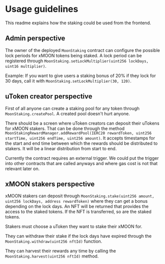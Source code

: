 # Usage guidelines

This readme explains how the staking could be used from the frontend. 

## Admin perspective

The owner of the deployed `MoonStaking` contract can configure the possible lock periods for xMOON tokens being staked. A lock period can be registered through `MoonStaking.setLockMultiplier(uint256 lockDays, uint16 multiplier)`. 

Example: If you want to give users a staking bonus of 20% if they lock for 30 days, call it with `MoonStaking.setLockMultiplier(30, 120)`. 

## uToken creator perspective

First of all anyone can create a staking pool for any token through `MoonStaking.createPool`. A created pool doesn't hurt anyone.

There should be a screen where uToken creators can deposit their uTokens for xMOON stakers. That can be done through the method `MoonStakingRewardManager.addRewardPool(IERC20 rewardToken, uint256 startTime, uint256 endTime, uint256 amount)`. It accepts timestamps for the start and end time between which the rewards should be distributed to stakers. It will be a linear distribution from start to end. 

Currently the contract requires an external trigger. We could put the trigger into other contracts that are called anyways and where gas cost is not that relevant later on.

## xMOON stakers perspective

xMOON stakers can deposit through `MoonStaking.stake(uint256 amount, uint256 lockDays, address rewardToken)` where they can get a bonus depending on the lock days. An NFT will be returned that provides the access to the staked tokens. If the NFT is transferred, so are the staked tokens.

Stakers must choose a uToken they want to stake their xMOON for.

They can withdraw their stake if the lock days have expired through the `MoonStaking.withdraw(uint256 nftId)` function. 

They can harvest their rewards any time by calling the `MoonStaking.harvest(uint256 nftId)` method.
